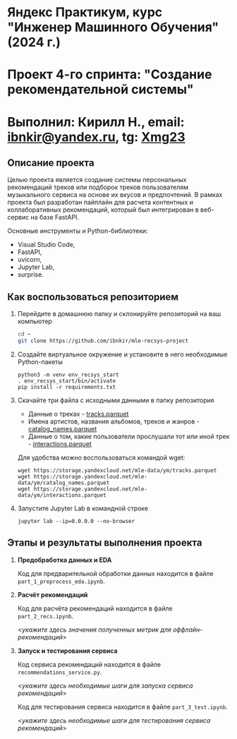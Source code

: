 # Яндекс Практикум, курс "Инженер Машинного Обучения" (2024 г.)
# Проект 4-го спринта: "Создание рекомендательной системы"
# Выполнил: Кирилл Н., email: ibnkir@yandex.ru, tg: [Xmg23](https://t.me/Xmg23)

## Описание проекта
Целью проекта является создание системы персональных рекомендаций треков или подборок треков 
пользователям музыкального сервиса на основе их вкусов и предпочтений.
В рамках проекта был разработан пайплайн для расчета контентных и коллаборативных рекомендаций,
который был интегрирован в веб-сервис на базе FastAPI.

Основные инструменты и Python-библиотеки:
- Visual Studio Code,
- FastAPI, 
- uvicorn,
- Jupyter Lab,
- surprise.


## Как воспользоваться репозиторием
1. Перейдите в домашнюю папку и склонируйте репозиторий на ваш компьютер
   ```bash
   cd ~
   git clone https://github.com/ibnkir/mle-recsys-project
   ```

2. Создайте виртуальное окружение и установите в него необходимые Python-пакеты
    ```
    python3 -m venv env_recsys_start
    . env_recsys_start/bin/activate
    pip install -r requirements.txt
    ```

3. Скачайте три файла с исходными данными в папку репозитория
    - Данные о треках - [tracks.parquet](https://storage.yandexcloud.net/mle-data/ym/tracks.parquet)
    - Имена артистов, названия альбомов, треков и жанров - [catalog_names.parquet](https://storage.yandexcloud.net/mle-data/ym/catalog_names.parquet)
    - Данные о том, какие пользователи прослушали тот или иной трек - [interactions.parquet](https://storage.yandexcloud.net/mle-data/ym/interactions.parquet)
 
    Для удобства можно воспользоваться командой wget:
    ```
    wget https://storage.yandexcloud.net/mle-data/ym/tracks.parquet
    wget https://storage.yandexcloud.net/mle-data/ym/catalog_names.parquet
    wget https://storage.yandexcloud.net/mle-data/ym/interactions.parquet
    ```

4. Запустите Jupyter Lab в командной строке
    ```
    jupyter lab --ip=0.0.0.0 --no-browser
    ```

## Этапы и результаты выполнения проекта
1. __Предобработка данных и EDA__

    Код для предварительной обработки данных находится в файле `part_1_preprocess_eda.ipynb`.

2. __Расчёт рекомендаций__

    Код для расчёта рекомендаций находится в файле `part_2_recs.ipynb`.

    <*укажите здесь значения полученных метрик для оффлайн-рекомендаций*>

3. __Запуск и тестирования сервиса__

    Код сервиса рекомендаций находится в файле `recommendations_service.py`.

    <*укажите здесь необходимые шаги для запуска сервиса рекомендаций*>

    Код для тестирования сервиса находится в файле `part_3_test.ipynb`.

    <*укажите здесь необходимые шаги для тестирования сервиса рекомендаций*>
